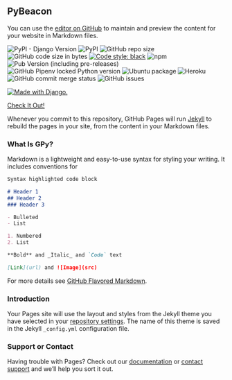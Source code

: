 ## PyBeacon

You can use the [editor on GitHub](https://github.com/adamkeinan/GPy/edit/master/README.md) to maintain and preview the content for your website in Markdown files.

![PyPI - Django Version](https://img.shields.io/pypi/djversions/djangorestframework) ![PyPI](https://img.shields.io/pypi/v/pypi)
![GitHub repo size](https://img.shields.io/github/repo-size/adamkeinan/GPy)
![GitHub code size in bytes](https://img.shields.io/github/languages/code-size/adamkeinan/GPY)
[![Code style: black](https://img.shields.io/badge/code%20style-black-000000.svg)](https://github.com/psf/black)
![npm](https://img.shields.io/npm/v/npm) ![Pub Version (including pre-releases)](https://img.shields.io/pub/v/flutter?include_prereleases)
![GitHub Pipenv locked Python version](https://img.shields.io/github/pipenv/locked/python-version/adamkeinan/GPy) ![Ubuntu package](https://img.shields.io/ubuntu/v/wsl/bionic) ![Heroku](http://heroku-badge.herokuapp.com/?app=angularjs-crypto&style=flat)
<img alt="GitHub commit merge status" src="https://img.shields.io/github/commit-status/adamkeinan/GPy/master/017c03796929dccbaa143ccd0a0593ec863d9218">
<img alt="GitHub issues" src="https://img.shields.io/github/issues/adamkeinan/GPy">

<a href="http://www.djangoproject.com/"><img src="https://www.djangoproject.com/m/img/badges/djangomade124x25.gif" border="0" alt="Made with Django." title="Made with Django." /></a>

[Check It Out!](https://adamkeinan.github.io/GPy/)

Whenever you commit to this repository, GitHub Pages will run [Jekyll](https://jekyllrb.com/) to rebuild the pages in your site, from the content in your Markdown files.

### What Is GPy?

Markdown is a lightweight and easy-to-use syntax for styling your writing. It includes conventions for

```markdown
Syntax highlighted code block

# Header 1
## Header 2
### Header 3

- Bulleted
- List

1. Numbered
2. List

**Bold** and _Italic_ and `Code` text

[Link](url) and ![Image](src)
```

For more details see [GitHub Flavored Markdown](https://guides.github.com/features/mastering-markdown/).

### Introduction

Your Pages site will use the layout and styles from the Jekyll theme you have selected in your [repository settings](https://github.com/adamkeinan/GPy/settings). The name of this theme is saved in the Jekyll `_config.yml` configuration file.

### Support or Contact

Having trouble with Pages? Check out our [documentation](https://help.github.com/categories/github-pages-basics/) or [contact support](https://github.com/contact) and we’ll help you sort it out.
